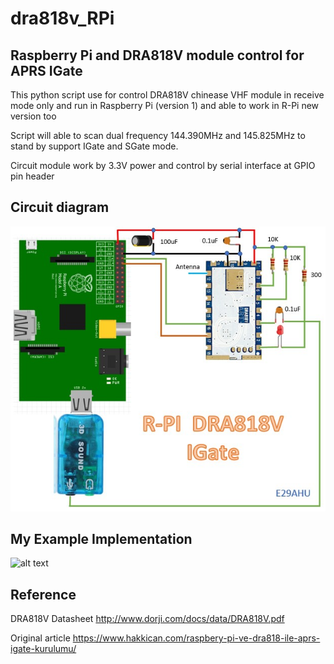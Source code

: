 # dra818v_RPi
## Raspberry Pi and DRA818V module control for APRS IGate

This python script use for control DRA818V chinease VHF module in receive mode only and run in Raspberry Pi (version 1) and able to work in R-Pi new version too

Script will able to scan dual frequency 144.390MHz and 145.825MHz to stand by support IGate and SGate mode.

Circuit module work by 3.3V power and control by serial interface at GPIO pin header


## Circuit diagram

![alt text](https://raw.githubusercontent.com/chokelive/dra818v_RPi/master/circuit/circuit.JPG)

## My Example Implementation

![alt text](https://raw.githubusercontent.com/chokelive/dra818v_RPi/master/circuit/imlement.JPG)

## Reference

DRA818V Datasheet
http://www.dorji.com/docs/data/DRA818V.pdf

Original article 
https://www.hakkican.com/raspbery-pi-ve-dra818-ile-aprs-igate-kurulumu/
